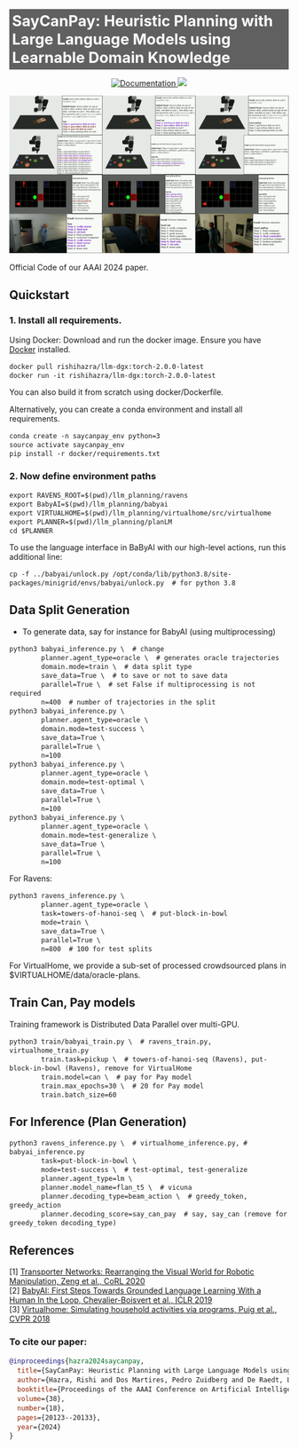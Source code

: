 <div style="display: flex; align-items: center; background-color: rgba(0,0,0,0.62); padding: 5px;">
    <div>
        <h1 style="color: white; margin: 0; font-size: 27px;">SayCanPay: Heuristic Planning with Large Language Models using Learnable Domain Knowledge</h1>
    </div>
</div>

<p align="center">
    <a href="https://rishihazra.github.io/SayCanPay/" target="_blank">
        <img alt="Documentation" src="https://img.shields.io/website/https/rishihazra.github.io/SayCanPay?down_color=red&down_message=offline&up_message=online">
    </a>
    <a href="//arxiv.org/abs/2308.12682" target="_blank">
        <img src="https://img.shields.io/badge/arXiv-2308.12682-red">
    </a>
</p>

<p align="center">
  <img src="merged-saycanpay.gif" alt="merged-saycanpay">
</p>

 Official Code of our AAAI 2024 paper.

[//]: # (### [[Preprint]]&#40;https://arxiv.org/pdf/2308.12682.pdf&#41; | [[Website]]&#40;https://rishihazra.github.io/SayCanPay/&#41;)

## Quickstart

### 1. Install all requirements.

Using Docker: Download and run the docker image. Ensure you have [Docker](https://docs.docker.com/desktop/install/ubuntu/) installed.
```shell
docker pull rishihazra/llm-dgx:torch-2.0.0-latest
docker run -it rishihazra/llm-dgx:torch-2.0.0-latest
```
You can also build it from scratch using docker/Dockerfile.

Alternatively, you can create a conda environment and install all requirements.
```shell
conda create -n saycanpay_env python=3
source activate saycanpay_env
pip install -r docker/requirements.txt
```

### 2. Now define environment paths
```shell
export RAVENS_ROOT=$(pwd)/llm_planning/ravens
export BabyAI=$(pwd)/llm_planning/babyai
export VIRTUALHOME=$(pwd)/llm_planning/virtualhome/src/virtualhome
export PLANNER=$(pwd)/llm_planning/planLM
cd $PLANNER
```
To use the language interface in BaByAI with our high-level actions, run this additional line:
```shell
cp -f ../babyai/unlock.py /opt/conda/lib/python3.8/site-packages/minigrid/envs/babyai/unlock.py  # for python 3.8
```

## Data Split Generation
* To generate data, say for instance for BabyAI (using multiprocessing)
```shell
python3 babyai_inference.py \  # change 
        planner.agent_type=oracle \  # generates oracle trajectories
        domain.mode=train \  # data split type
        save_data=True \  # to save or not to save data
        parallel=True \  # set False if multiprocessing is not required
        n=400  # number of trajectories in the split
python3 babyai_inference.py \
        planner.agent_type=oracle \
        domain.mode=test-success \
        save_data=True \
        parallel=True \
        n=100
python3 babyai_inference.py \
        planner.agent_type=oracle \
        domain.mode=test-optimal \
        save_data=True \
        parallel=True \
        n=100
python3 babyai_inference.py \
        planner.agent_type=oracle \
        domain.mode=test-generalize \
        save_data=True \
        parallel=True \
        n=100
```

For Ravens:
```shell
python3 ravens_inference.py \
        planner.agent_type=oracle \
        task=towers-of-hanoi-seq \  # put-block-in-bowl
        mode=train \
        save_data=True \
        parallel=True \
        n=800  # 100 for test splits
```

For VirtualHome, we provide a sub-set of processed crowdsourced plans in $VIRTUALHOME/data/oracle-plans.

## Train Can, Pay models
Training framework is Distributed Data Parallel over multi-GPU.

```shell
python3 train/babyai_train.py \  # ravens_train.py, virtualhome_train.py
        train.task=pickup \  # towers-of-hanoi-seq (Ravens), put-block-in-bowl (Ravens), remove for VirtualHome
        train.model=can \  # pay for Pay model
        train.max_epochs=30 \  # 20 for Pay model
        train.batch_size=60
```

## For Inference (Plan Generation)

```shell
python3 ravens_inference.py \  # virtualhome_inference.py, # babyai_inference.py
        task=put-block-in-bowl \
        mode=test-success \  # test-optimal, test-generalize
        planner.agent_type=lm \  
        planner.model_name=flan_t5 \  # vicuna
        planner.decoding_type=beam_action \  # greedy_token, greedy_action
        planner.decoding_score=say_can_pay  # say, say_can (remove for greedy_token decoding_type)
```

## References
[1] [Transporter Networks: Rearranging the Visual World for Robotic Manipulation, Zeng et al., CoRL 2020](https://arxiv.org/abs/2010.14406)  
[2] [BabyAI: First Steps Towards Grounded Language Learning With a Human In the Loop, Chevalier-Boisvert et al., ICLR 2019](https://openreview.net/pdf?id=rJeXCo0cYX)  
[3] [Virtualhome: Simulating household activities via programs, Puig et al., CVPR 2018](https://openaccess.thecvf.com/content_cvpr_2018/papers/Puig_VirtualHome_Simulating_Household_CVPR_2018_paper.pdf)

### To cite our paper:
```bibtex
@inproceedings{hazra2024saycanpay,
  title={SayCanPay: Heuristic Planning with Large Language Models using Learnable Domain Knowledge},
  author={Hazra, Rishi and Dos Martires, Pedro Zuidberg and De Raedt, Luc},
  booktitle={Proceedings of the AAAI Conference on Artificial Intelligence},
  volume={38},
  number={18},
  pages={20123--20133},
  year={2024}
}
```


